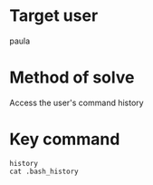 # Target user
paula
# Method of solve
Access the user's command history
# Key command
```
history
cat .bash_history
```

